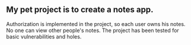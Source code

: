 <h2><b>My pet project is to create a notes app.</b></h2>

Authorization is implemented in the project, so each user owns his notes. No one can view other people's notes. The project has been tested for basic vulnerabilities and holes.
